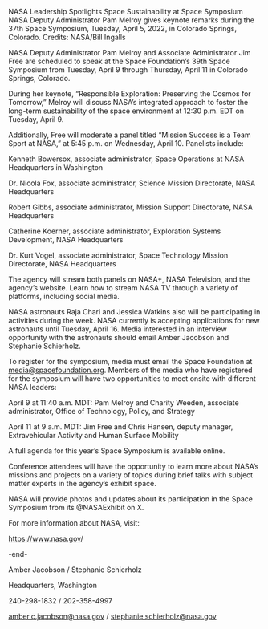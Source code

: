 NASA Leadership Spotlights Space Sustainability at Space Symposium 
 NASA Deputy Administrator Pam Melroy gives keynote remarks during the 37th Space Symposium, Tuesday, April 5, 2022, in Colorado Springs, Colorado. Credits: NASA/Bill Ingalls

NASA Deputy Administrator Pam Melroy and Associate Administrator Jim Free are scheduled to speak at the Space Foundation’s 39th Space Symposium from Tuesday, April 9 through Thursday, April 11 in Colorado Springs, Colorado.

During her keynote, “Responsible Exploration: Preserving the Cosmos for Tomorrow,” Melroy will discuss NASA’s integrated approach to foster the long-term sustainability of the space environment at 12:30 p.m. EDT on Tuesday, April 9.

Additionally, Free will moderate a panel titled “Mission Success is a Team Sport at NASA,” at 5:45 p.m. on Wednesday, April 10. Panelists include:

Kenneth Bowersox, associate administrator, Space Operations at NASA Headquarters in Washington

Dr. Nicola Fox, associate administrator, Science Mission Directorate, NASA Headquarters

Robert Gibbs, associate administrator, Mission Support Directorate, NASA Headquarters

Catherine Koerner, associate administrator, Exploration Systems Development, NASA Headquarters

Dr. Kurt Vogel, associate administrator, Space Technology Mission Directorate, NASA Headquarters

The agency will stream both panels on NASA+, NASA Television, and the agency’s website. Learn how to stream NASA TV through a variety of platforms, including social media.

NASA astronauts Raja Chari and Jessica Watkins also will be participating in activities during the week. NASA currently is accepting applications for new astronauts until Tuesday, April 16. Media interested in an interview opportunity with the astronauts should email Amber Jacobson and Stephanie Schierholz.

To register for the symposium, media must email the Space Foundation at media@spacefoundation.org. Members of the media who have registered for the symposium will have two opportunities to meet onsite with different NASA leaders:

April 9 at 11:40 a.m. MDT: Pam Melroy and Charity Weeden, associate administrator, Office of Technology, Policy, and Strategy

April 11 at 9 a.m. MDT: Jim Free and Chris Hansen, deputy manager, Extravehicular Activity and Human Surface Mobility

A full agenda for this year’s Space Symposium is available online.

Conference attendees will have the opportunity to learn more about NASA’s missions and projects on a variety of topics during brief talks with subject matter experts in the agency’s exhibit space.

NASA will provide photos and updates about its participation in the Space Symposium from its @NASAExhibit on X.

For more information about NASA, visit:

https://www.nasa.gov/

-end-

Amber Jacobson / Stephanie Schierholz

Headquarters, Washington

240-298-1832 / 202-358-4997

amber.c.jacobson@nasa.gov / stephanie.schierholz@nasa.gov